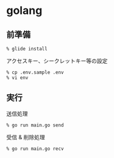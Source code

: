 # golang

## 前準備

```
% glide install
```

アクセスキー、シークレットキー等の設定

```
% cp .env.sample .env
% vi env
```

## 実行

送信処理

```
% go run main.go send
```

受信 & 削除処理

```
% go run main.go recv
```
